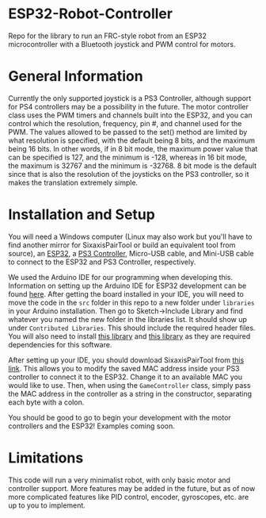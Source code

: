# ESP32-Robot-Controller
Repo for the library to run an FRC-style robot from an ESP32 microcontroller with a Bluetooth joystick and PWM control for motors.

# General Information
Currently the only supported joystick is a PS3 Controller, although support for PS4 controllers may be a possibility in the future.  The motor controller class uses the PWM timers and channels built into the ESP32, and you can control which the resolution, frequency, pin #, and channel used for the PWM.  The values allowed to be passed to the set() method are limited by what resolution is specified, with the default being 8 bits, and the maximum being 16 bits.  In other words, if in 8 bit mode, the maximum power value that can be specified is 127, and the minimum is -128, whereas in 16 bit mode, the maximum is 32767 and the minimum is -32768.  8 bit mode is the default since that is also the resolution of the joysticks on the PS3 controller, so it makes the translation extremely simple.

# Installation and Setup
You will need a Windows computer (Linux may also work but you'll have to find another mirror for SixaxisPairTool or build an equivalent tool from source), an [ESP32](https://www.digikey.com/en/products/detail/schtoeta-engineering-limited/ESP32-PICO-KIT/9381703?utm_adgroup=RF%20Evaluation%20and%20Development%20Kits%2C%20Boards&utm_source=bing&utm_medium=cpc&utm_campaign=Shopping_Product_RF%2FIF%20and%20RFID&utm_term=&utm_content=RF%20Evaluation%20and%20Development%20Kits%2C%20Boards&utm_id=bi_cmp-274517354_adg-1305120525217465_ad-81570081365825_pla-4585169650565091_dev-c_ext-_prd-9381703&msclkid=df76669db71419525ec60620bbe5bed2), a [PS3 Controller](https://www.amazon.com/Wireless-Controller-Playstation-Bluetooth-Gamepad/dp/B08CVFKKPM/ref=sr_1_1_sspa?dchild=1&keywords=ps3+controller&qid=1623002488&sr=8-1-spons&psc=1&spLa=ZW5jcnlwdGVkUXVhbGlmaWVyPUEyRkVZM0I2ME5KQVQ3JmVuY3J5cHRlZElkPUEwMjg0NDc0MlBQS1JaNEZUQzlWNyZlbmNyeXB0ZWRBZElkPUEwMjU1MTg0MlVTUjY5UkE5NVoyNiZ3aWRnZXROYW1lPXNwX2F0ZiZhY3Rpb249Y2xpY2tSZWRpcmVjdCZkb05vdExvZ0NsaWNrPXRydWU=), Micro-USB cable, and Mini-USB cable to connect to the ESP32 and PS3 Controller, respectively.

We used the Arduino IDE for our programming when developing this.  Information on setting up the Arduino IDE for ESP32 development can be found [here](https://dronebotworkshop.com/esp32-intro/).  After getting the board installed in your IDE, you will need to move the code in the `src` folder in this repo to a new folder under `libraries` in your Arduino installation.  Then go to Sketch->Include Library and find whatever you named the new folder in the libraries list.  It should show up under `Contributed Libraries`.  This should include the required header files.  You will also need to install [this library](https://github.com/jvpernis/esp32-ps3) and [this library](https://github.com/madhephaestus/ESP32Encoder) as they are required dependencies for this software.

After setting up your IDE, you should download SixaxisPairTool from [this link](https://sixaxispairtool.en.lo4d.com/windows).  This allows you to modify the saved MAC address inside your PS3 controller to connect it to the ESP32.  Change it to an available MAC you would like to use.  Then, when using the `GameController` class, simply pass the MAC address in the controller as a string in the constructor, separating each byte with a colon.

You should be good to go to begin your development with the motor controllers and the ESP32!  Examples coming soon.

# Limitations
This code will run a very minimalist robot, with only basic motor and controller support.  More features may be added in the future, but as of now more complicated features like PID control, encoder, gyroscopes, etc. are up to you to implement.
